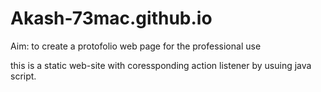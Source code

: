 # Akash-73mac.github.io  
Aim:
   to create a protofolio web page for the professional use
   
   this is a static web-site with coressponding action listener by usuing java script.
